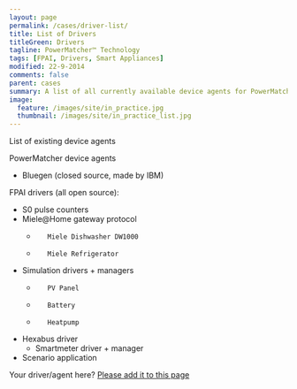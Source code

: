```yaml
---
layout: page
permalink: /cases/driver-list/
title: List of Drivers
titleGreen: Drivers
tagline: PowerMatcher™ Technology
tags: [FPAI, Drivers, Smart Appliances]
modified: 22-9-2014
comments: false
parent: cases
summary: A list of all currently available device agents for PowerMatcher and appliance drivers for FPAI.
image:
  feature: /images/site/in_practice.jpg
  thumbnail: /images/site/in_practice_list.jpg
---
```


List of existing device agents

PowerMatcher device agents

* Bluegen (closed source, made by IBM)

FPAI drivers (all open source):

* S0 pulse counters 
* Miele@Home gateway protocol
	*        Miele Dishwasher DW1000
	*        Miele Refrigerator
* Simulation drivers + managers
	*        PV Panel
	*        Battery
	*        Heatpump
* Hexabus driver
	*	 Smartmeter driver + manager
* Scenario application

Your driver/agent here? [Please add it to this page](https://github.com/flexiblepower/flexiblepower.github.io/edit/master/cases2_driver-list.md)
